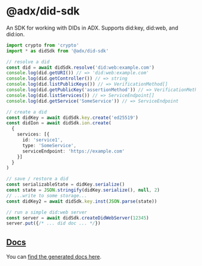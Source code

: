 # @adx/did-sdk

An SDK for working with DIDs in ADX. Supports did:key, did:web, and did:ion.

```typescript
import crypto from 'crypto'
import * as didSdk from '@adx/did-sdk'

// resolve a did
const did = await didSdk.resolve('did:web:example.com')
console.log(did.getURI()) // => 'did:web:example.com'
console.log(did.getController()) // => string
console.log(did.listPublicKeys()) // => VerificationMethod[]
console.log(did.getPublicKey('assertionMethod')) // => VerificationMethod
console.log(did.listServices()) // => ServiceEndpoint[]
console.log(did.getService('SomeService')) // => ServiceEndpoint

// create a did
const didKey = await didSdk.key.create('ed25519')
const didIon = await didSdk.ion.create(
  {
    services: [{
      id: 'service1',
      type: 'SomeService',
      serviceEndpoint: 'https://example.com'
    }]
  }
)

// save / restore a did
const serializableState = didKey.serialize()
const state = JSON.stringify(didKey.serialize(), null, 2)
// ...write to some storage...
const didKey2 = await didSdk.key.inst(JSON.parse(state))

// run a simple did:web server
const server = await didSdk.createDidWebServer(12345)
server.put({/* ... did doc ... */})
```

## [Docs](./docs/modules.md)

You can [find the generated docs here](./docs/modules.md).